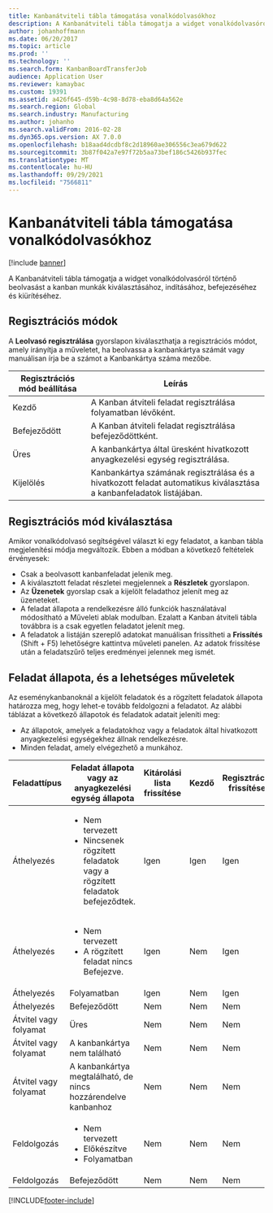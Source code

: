 ```yaml
---
title: Kanbanátviteli tábla támogatása vonalkódolvasókhoz
description: A Kanbanátviteli tábla támogatja a widget vonalkódolvasóról történő beolvasást a kanban munkák kiválasztásához, indításához, befejezéséhez és kiürítéséhez.
author: johanhoffmann
ms.date: 06/20/2017
ms.topic: article
ms.prod: ''
ms.technology: ''
ms.search.form: KanbanBoardTransferJob
audience: Application User
ms.reviewer: kamaybac
ms.custom: 19391
ms.assetid: a426f645-d59b-4c98-8d78-eba8d64a562e
ms.search.region: Global
ms.search.industry: Manufacturing
ms.author: johanho
ms.search.validFrom: 2016-02-28
ms.dyn365.ops.version: AX 7.0.0
ms.openlocfilehash: b18aad4dcdbf8c2d18960ae306556c3ea679d622
ms.sourcegitcommit: 3b87f042a7e97f72b5aa73bef186c5426b937fec
ms.translationtype: MT
ms.contentlocale: hu-HU
ms.lasthandoff: 09/29/2021
ms.locfileid: "7566811"
---
```

# <a name="kanban-transfer-board-support-for-bar-code-scanners"></a>Kanbanátviteli tábla támogatása vonalkódolvasókhoz

[!include [banner](../includes/banner.md)]

A Kanbanátviteli tábla támogatja a widget vonalkódolvasóról történő beolvasást a kanban munkák kiválasztásához, indításához, befejezéséhez és kiürítéséhez.

## <a name="registration-modes"></a>Regisztrációs módok

A **Leolvasó regisztrálása** gyorslapon kiválaszthatja a regisztrációs módot, amely irányítja a műveletet, ha beolvassa a kanbankártya számát vagy manuálisan írja be a számot a Kanbankártya száma mezőbe.

| Regisztrációs mód beállítása | Leírás                                                                                     |
|-----------------------|-------------------------------------------------------------------------------------------------|
| Kezdő                 | A Kanban átviteli feladat regisztrálása folyamatban lévőként.                                                 |
| Befejeződött              | A Kanban átviteli feladat regisztrálása befejeződöttként.                                                   |
| Üres                 | A kanbankártya által üresként hivatkozott anyagkezelési egység regisztrálása.              |
| Kijelölés                | Kanbankártya számának regisztrálása és a hivatkozott feladat automatikus kiválasztása a kanbanfeladatok listájában. |

 
## <a name="registration-mode-select"></a>Regisztrációs mód kiválasztása

Amikor vonalkódolvasó segítségével választ ki egy feladatot, a kanban tábla megjelenítési módja megváltozik. Ebben a módban a következő feltételek érvényesek:

-   Csak a beolvasott kanbanfeladat jelenik meg.
-   A kiválasztott feladat részletei megjelennek a **Részletek** gyorslapon.
-   Az **Üzenetek** gyorslap csak a kijelölt feladathoz jelenít meg az üzeneteket.
-   A feladat állapota a rendelkezésre álló funkciók használatával módosítható a Műveleti ablak modulban. Ezalatt a Kanban átviteli tábla továbbra is a csak egyetlen feladatot jelenít meg.
-   A feladatok a listáján szereplő adatokat manuálisan frissítheti a **Frissítés** (Shift + F5) lehetőségre kattintva műveleti panelen. Az adatok frissítése után a feladatszűrő teljes eredményei jelennek meg ismét.

## <a name="job-status-and-possible-actions"></a>Feladat állapota, és a lehetséges műveletek
Az eseménykanbanoknál a kijelölt feladatok és a rögzített feladatok állapota határozza meg, hogy lehet-e tovább feldolgozni a feladatot. Az alábbi táblázat a következő állapotok és feladatok adatait jeleníti meg:
-   Az állapotok, amelyek a feladatokhoz vagy a feladatok által hivatkozott anyagkezelési egységekhez állnak rendelkezésre.
-   Minden feladat, amely elvégezhető a munkához.

<table>
<colgroup>
<col width="12%" />
<col width="12%" />
<col width="12%" />
<col width="12%" />
<col width="12%" />
<col width="12%" />
<col width="12%" />
<col width="12%" />
</colgroup>
<thead>
<tr class="header">
<th>Feladattípus</th>
<th>Feladat állapota vagy az anyagkezelési egység állapota</th>
<th>Kitárolási lista frissítése</th>
<th>Kezdő</th>
<th>Regisztráció frissítése</th>
<th>Befejeződött</th>
<th>Üres</th>
<th>Eseménykanbanok létrehozása</th>
</tr>
</thead>
<tbody>
<tr class="odd">
<td>Áthelyezés</td>
<td><ul>
<li>Nem tervezett</li>
<li>Nincsenek rögzített feladatok vagy a rögzített feladatok befejeződtek.</li>
</ul></td>
<td>Igen</td>
<td>Igen</td>
<td>Igen</td>
<td>Igen</td>
<td>Nem</td>
<td>Igen</td>
</tr>
<tr class="even">
<td>Áthelyezés</td>
<td><ul>
<li>Nem tervezett</li>
<li>A rögzített feladat nincs Befejezve.</li>
</ul></td>
<td>Igen</td>
<td>Nem</td>
<td>Igen</td>
<td>Nem</td>
<td>Nem</td>
<td>Nem</td>
</tr>
<tr class="odd">
<td>Áthelyezés</td>
<td>Folyamatban</td>
<td>Igen</td>
<td>Nem</td>
<td>Igen</td>
<td>Igen</td>
<td>Nem</td>
<td>Nem</td>
</tr>
<tr class="even">
<td>Áthelyezés</td>
<td>Befejeződött</td>
<td>Nem</td>
<td>Nem</td>
<td>Nem</td>
<td>Nem</td>
<td>Igen</td>
<td>Nem</td>
</tr>
<tr class="odd">
<td>Átvitel vagy folyamat</td>
<td>Üres</td>
<td>Nem</td>
<td>Nem</td>
<td>Nem</td>
<td>Nem</td>
<td>Nem</td>
<td>Nem</td>
</tr>
<tr class="even">
<td>Átvitel vagy folyamat</td>
<td>A kanbankártya nem található</td>
<td>Nem</td>
<td>Nem</td>
<td>Nem</td>
<td>Nem</td>
<td>Nem</td>
<td>Nem</td>
</tr>
<tr class="odd">
<td>Átvitel vagy folyamat</td>
<td>A kanbankártya megtalálható, de nincs hozzárendelve kanbanhoz</td>
<td>Nem</td>
<td>Nem</td>
<td>Nem</td>
<td>Nem</td>
<td>Nem</td>
<td>Nem</td>
</tr>
<tr class="even">
<td>Feldolgozás</td>
<td><ul>
<li>Nem tervezett</li>
<li>Előkészítve</li>
<li>Folyamatban</li>
</ul></td>
<td>Nem</td>
<td>Nem</td>
<td>Nem</td>
<td>Nem</td>
<td>Nem</td>
<td>Nem</td>
</tr>
<tr class="odd">
<td>Feldolgozás</td>
<td>Befejeződött</td>
<td>Nem</td>
<td>Nem</td>
<td>Nem</td>
<td>Nem</td>
<td>Nem</td>
<td>Nem</td>
</tr>
</tbody>
</table>







[!INCLUDE[footer-include](../../includes/footer-banner.md)]